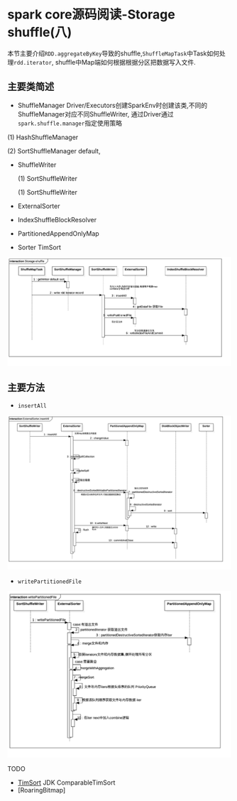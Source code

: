 # spark core源码阅读-Storage shuffle(八)

本节主要介绍`RDD.aggregateByKey`导致的shuffle,`ShuffleMapTask`中Task如何处理`rdd.iterator`,
shuffle中Map端如何根据根据分区把数据写入文件.

## 主要类简述
- ShuffleManager
 Driver/Executors创建SparkEnv时创建该类,不同的ShuffleManager对应不同ShuffleWriter,
 通过Driver通过`spark.shuffle.manager`指定使用策略
 
 (1) HashShuffleManager
 
 (2) SortShuffleManager
  default,

- ShuffleWriter

  (1) SortShuffleWriter
  
  (1) SortShuffleWriter


- ExternalSorter

- IndexShuffleBlockResolver


- PartitionedAppendOnlyMap

- Sorter
  TimSort

![Storage-shuffle.png](img/Storage-shuffle.png)



## 主要方法

- `insertAll`

![ExternalSorter.insertAll.png](img/ExternalSorter.insertAll.png)

- `writePartitionedFile`

![writePartitionedFile.png](img/writePartitionedFile.png)


TODO 
- [TimSort](http://blog.csdn.net/yangzhongblog/article/details/8184707) JDK ComparableTimSort
- [RoaringBitmap]